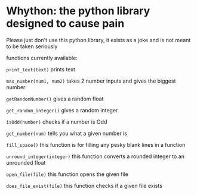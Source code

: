 # Whython: the python library designed to cause pain

Please just don't use this python library, it exists as a joke and is not meant to be taken seriously


functions currently available:

``
print_text(text)
``
prints text


``
max_number(num1, num2)
``
takes 2 number inputs and gives the biggest number

``
getRandomNumber()
``
gives a random float

``
get_random_integer()
``
gives a random integer

``
isOdd(number)
``
checks if a number is Odd

``
get_number(num)
``
tells you what a given number is

``
fill_space()
``
this function is for filling any pesky blank lines in a function

``
unround_integer(integer)
``
this function converts a rounded integer to an unrounded float

``
open_file(file)
``
this function opens the given file

``
does_file_exist(file)
``
this function checks if a given file exists
